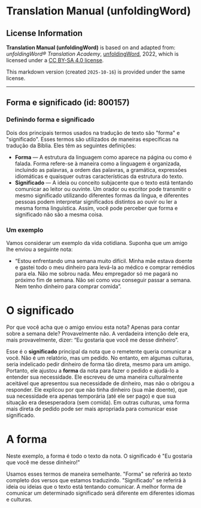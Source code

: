 # Translation Manual (unfoldingWord)

## License Information

**Translation Manual (unfoldingWord)** is based on and adapted from: _unfoldingWord® Translation Academy_, [unfoldingWord](https://unfoldingword.org/utw), 2022, which is licensed under a [CC BY-SA 4.0 license](https://creativecommons.org/licenses/by-sa/4.0/legalcode.en).

This markdown version (created `2025-10-16`) is provided under the same license.



--------------------------------

## Forma e significado (id: 800157)

### Definindo forma e significado

Dois dos principais termos usados na tradução de texto são "forma" e "significado". Esses termos são utilizados de maneiras específicas na tradução da Bíblia. Eles têm as seguintes definições:

* **Forma** — A estrutura da linguagem como aparece na página ou como é falada. Forma refere\-se à maneira como a linguagem é organizada, incluindo as palavras, a ordem das palavras, a gramática, expressões idiomáticas e quaisquer outras características da estrutura do texto.
* **Significado** — A ideia ou conceito subjacente que o texto está tentando comunicar ao leitor ou ouvinte. Um orador ou escritor pode transmitir o mesmo significado utilizando diferentes formas da língua, e diferentes pessoas podem interpretar significados distintos ao ouvir ou ler a mesma forma linguística. Assim, você pode perceber que forma e significado não são a mesma coisa.

### Um exemplo

Vamos considerar um exemplo da vida cotidiana. Suponha que um amigo lhe enviou a seguinte nota:

* “Estou enfrentando uma semana muito difícil. Minha mãe estava doente e gastei todo o meu dinheiro para levá\-la ao médico e comprar remédios para ela. Não me sobrou nada. Meu empregador só me pagará no próximo fim de semana. Não sei como vou conseguir passar a semana. Nem tenho dinheiro para comprar comida”.

O significado
=============

Por que você acha que o amigo enviou esta nota? Apenas para contar sobre a semana dele? Provavelmente não. A verdadeira intenção dele era, mais provavelmente, dizer: “Eu gostaria que você me desse dinheiro”.

Esse é o **significado** principal da nota que o remetente queria comunicar a você. Não é um relatório, mas um pedido. No entanto, em algumas culturas, seria indelicado pedir dinheiro de forma tão direta, mesmo para um amigo. Portanto, ele ajustou a **forma** da nota para fazer o pedido e ajudá\-lo a entender sua necessidade. Ele escreveu de uma maneira culturalmente aceitável que apresentou sua necessidade de dinheiro, mas não o obrigou a responder. Ele explicou por que não tinha dinheiro (sua mãe doente), que sua necessidade era apenas temporária (até ele ser pago) e que sua situação era desesperadora (sem comida). Em outras culturas, uma forma mais direta de pedido pode ser mais apropriada para comunicar esse significado.

A forma
=======

Neste exemplo, a forma é todo o texto da nota. O significado é "Eu gostaria que você me desse dinheiro!"

Usamos esses termos de maneira semelhante. "Forma" se referirá ao texto completo dos versos que estamos traduzindo. "Significado" se referirá à ideia ou ideias que o texto está tentando comunicar. A melhor forma de comunicar um determinado significado será diferente em diferentes idiomas e culturas.


